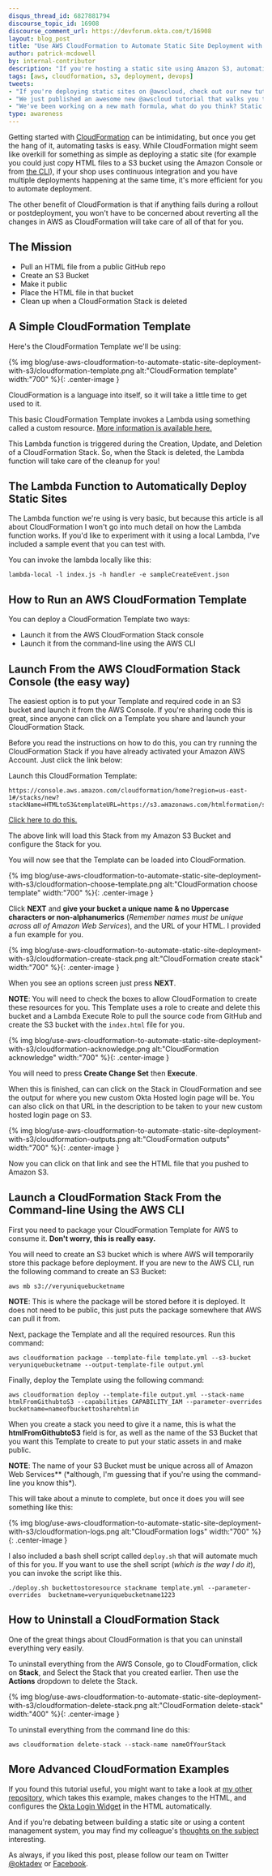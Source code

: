 ```yaml
---
disqus_thread_id: 6827881794
discourse_topic_id: 16908
discourse_comment_url: https://devforum.okta.com/t/16908
layout: blog_post
title: "Use AWS CloudFormation to Automate Static Site Deployment with S3"
author: patrick-mcdowell
by: internal-contributor
description: "If you're hosting a static site using Amazon S3, automating your deployment with CloudFormation can provide a lot of benefits. Let me show you how."
tags: [aws, cloudformation, s3, deployment, devops]
tweets:
- "If you're deploying static sites on @awscloud, check out our new tutorial which shows you how to use @awscloudformer to make things really nice!"
- "We just published an awesome new @awscloud tutorial that walks you through automating static site deployment with #s3 and @awscloudformer."
- "We've been working on a new math formula, what do you think? Static sites + @awscloud + @awscloudformer + #s3 = <333"
type: awareness
---
```


Getting started with [CloudFormation](https://aws.amazon.com/cloudformation/) can be intimidating, but once you get the hang of it, automating tasks is easy. While CloudFormation might seem like overkill for something as simple as deploying a static site (for example you could just copy HTML files to a S3 bucket using the Amazon Console or from [the CLI](https://aws.amazon.com/cli/)), if your shop uses continuous integration and you have multiple deployments happening at the same time, it's more efficient for you to automate deployment.

The other benefit of CloudFormation is that if anything fails during a rollout or postdeployment, you won't have to be concerned about reverting all the changes in AWS as CloudFormation will take care of all of that for you.

## The Mission

- Pull an HTML file from a public GitHub repo
- Create an S3 Bucket
- Make it public
- Place the HTML file in that bucket
- Clean up when a CloudFormation Stack is deleted

## A Simple CloudFormation Template

Here's the CloudFormation Template we'll be using:

{% img blog/use-aws-cloudformation-to-automate-static-site-deployment-with-s3/cloudformation-template.png alt:"CloudFormation template" width:"700" %}{: .center-image }

CloudFormation is a language into itself, so it will take a little time to get used to it.

This basic CloudFormation Template invokes a Lambda using something called a custom resource. [More information is available here.](https://docs.aws.amazon.com/AWSCloudFormation/latest/UserGuide/template-custom-resources.html)

This Lambda function is triggered during the Creation, Update, and Deletion of a CloudFormation Stack. So, when the Stack is deleted, the Lambda function will take care of the cleanup for you!

## The Lambda Function to Automatically Deploy Static Sites

The Lambda function we're using is very basic, but because this article is all about CloudFormation I won't go into much detail on how the Lambda function works. If you'd like to experiment with it using a local Lambda, I've included a sample event that you can test with.

You can invoke the lambda locally like this:

```console
lambda-local -l index.js -h handler -e sampleCreateEvent.json
```

## How to Run an AWS CloudFormation Template

You can deploy a CloudFormation Template two ways:

- Launch it from the AWS CloudFormation Stack console
- Launch it from the command-line using the AWS CLI

## Launch From the AWS CloudFormation Stack Console (the easy way)

The easiest option is to put your Template and required code in an S3 bucket and launch it from the AWS Console. If you're sharing code this is great, since anyone can click on a Template you share and launch your CloudFormation Stack.

Before you read the instructions on how to do this, you can try running the CloudFormation Stack if you have already activated your Amazon AWS Account. Just click the link below:

Launch this CloudFormation Template:

```
https://console.aws.amazon.com/cloudformation/home?region=us-east-1#/stacks/new?stackName=HTMLtoS3&templateURL=https://s3.amazonaws.com/htmlformation/s3template.yml
```

[Click here to do this.](https://console.aws.amazon.com/cloudformation/home?region=us-east-1#/stacks/new?stackName=ttmltoS3&templateURL=https://s3.amazonaws.com/htmlformation/s3template.yml)

The above link will load this Stack from my Amazon S3 Bucket and configure the Stack for you.

You will now see that the Template can be loaded into CloudFormation.

{% img blog/use-aws-cloudformation-to-automate-static-site-deployment-with-s3/cloudformation-choose-template.png alt:"CloudFormation choose template" width:"700" %}{: .center-image }

Click **NEXT** and **give your bucket a unique name & no Uppercase characters or non-alphanumerics** (_Remember names must be unique across all of Amazon Web Services_), and the URL of your HTML. I provided a fun example for you.

{% img blog/use-aws-cloudformation-to-automate-static-site-deployment-with-s3/cloudformation-create-stack.png alt:"CloudFormation create stack" width:"700" %}{: .center-image }

When you see an options screen just press **NEXT**.

**NOTE**: You will need to check the boxes to allow CloudFormation to create these resources for you. This Template uses a role to create and delete this bucket and a Lambda Execute Role to pull the source code from GitHub and create the S3 bucket with the `index.html` file for you.

{% img blog/use-aws-cloudformation-to-automate-static-site-deployment-with-s3/cloudformation-acknowledge.png alt:"CloudFormation acknowledge" width:"700" %}{: .center-image }

You will need to press **Create Change Set** then **Execute**.

When this is finished, can can click on the Stack in CloudFormation and see the output for where you new custom Okta Hosted login page will be. You can also click on that URL in the description to be taken to your new custom hosted login page on S3.

{% img blog/use-aws-cloudformation-to-automate-static-site-deployment-with-s3/cloudformation-outputs.png alt:"CloudFormation outputs" width:"700" %}{: .center-image }

Now you can click on that link and see the HTML file that you pushed to Amazon S3.

## Launch a CloudFormation Stack From the Command-line Using the AWS CLI

First you need to package your CloudFormation Template for AWS to consume it. **Don't worry, this is really easy.**

You will need to create an S3 bucket which is where AWS will temporarily store this package before deployment. If you are new to the AWS CLI, run the following command to create an S3 Bucket:

```console
aws mb s3://veryuniquebucketname
```

**NOTE**: This is where the package will be stored before it is deployed. It does not need to be public, this just puts the package somewhere that AWS can pull it from.

Next, package the Template and all the required resources. Run this command:

```console
aws cloudformation package --template-file template.yml --s3-bucket veryuniquebucketname --output-template-file output.yml
```

Finally, deploy the Template using the following command:

```console
aws cloudformation deploy --template-file output.yml --stack-name htmlFromGithubtoS3 --capabilities CAPABILITY_IAM --parameter-overrides bucketname=nameofbuckettosharehtmlin
```

When you create a stack you need to give it a name, this is what the **htmlFromGithubtoS3** field is for, as well as the name of the S3 Bucket that you want this Template to create to put your static assets in and make public.

**NOTE**: The name of your S3 Bucket must be unique across all of Amazon Web Services\** (*although, I'm guessing that if you're using the command-line you know this\*).

This will take about a minute to complete, but once it does you will see something like this:

{% img blog/use-aws-cloudformation-to-automate-static-site-deployment-with-s3/cloudformation-logs.png alt:"CloudFormation logs" width:"700" %}{: .center-image }

I also included a bash shell script called `deploy.sh` that will automate much of this for you. If you want to use the shell script (_which is the way I do it_), you can invoke the script like this.

```console
./deploy.sh buckettostoresource stackname template.yml --parameter-overrides  bucketname=veryuniquebucketname1223
```

## How to Uninstall a CloudFormation Stack

One of the great things about CloudFormation is that you can uninstall everything very easily.

To uninstall everything from the AWS Console, go to CloudFormation, click on **Stack**, and Select the Stack that you created earlier. Then use the **Actions** dropdown to delete the Stack.

{% img blog/use-aws-cloudformation-to-automate-static-site-deployment-with-s3/cloudformation-delete-stack.png alt:"CloudFormation delete-stack" width:"400" %}{: .center-image }

To uninstall everything from the command line do this:

```console
aws cloudformation delete-stack --stack-name nameOfYourStack
```

## More Advanced CloudFormation Examples

If you found this tutorial useful, you might want to take a look at [my other repository](https://github.com/pmcdowell-okta/cloudformation-deploy-okta-login-widget), which takes this example, makes changes to the HTML, and configures the [Okta Login Widget](https://github.com/okta/okta-signin-widget) in the HTML automatically.

And if you're debating between building a static site or using a content management system, you may find my colleague's [thoughts on the subject](https://developer.okta.com/blog/2018/06/07/static-sites-vs-cms) interesting.

As always, if you liked this post, please follow our team on Twitter [@oktadev](https://twitter.com/OktaDev) or [Facebook](https://www.facebook.com/oktadevelopers/).
